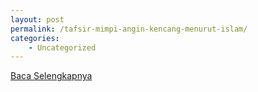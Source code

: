 ```yaml
---
layout: post
permalink: /tafsir-mimpi-angin-kencang-menurut-islam/
categories:
    - Uncategorized
---
```


[Baca Selengkapnya](/05)
